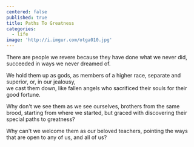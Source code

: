 ```yaml
---
centered: false
published: true
title: Paths To Greatness
categories:
  - life
image: 'http://i.imgur.com/otga010.jpg'
---
```

There are people we revere
because they have done
what we never did,
succeeded in ways
we never dreamed of.

We hold them up as gods,
as members of a higher race,
separate and superior,
or, in our jealousy,  
we cast them down,
like fallen angels
who sacrificed their souls
for their good fortune.

Why don't we see them
as we see ourselves,
brothers from the same brood,
starting from where we started,
but graced with discovering
their special paths to greatness?

Why can't we welcome them
as our beloved teachers,
pointing the ways that are open
to any of us,
and all of us?




